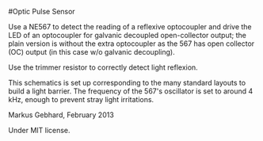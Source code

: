 #Optic Pulse Sensor

Use a NE567 to detect the reading of a reflexive optocoupler and drive the LED of an optocoupler
for galvanic decoupled open-collector output; the plain version is without the extra optocoupler
as the 567 has open collector (OC) output (in this case w/o galvanic decoupling).

Use the trimmer resistor to correctly detect light reflexion.

This schematics is set up corresponding to the many standard layouts to build a light barrier.
The frequency of the 567's oscillator is set to around 4 kHz, enough to prevent stray light
irritations.

Markus Gebhard, February 2013

Under MIT license.